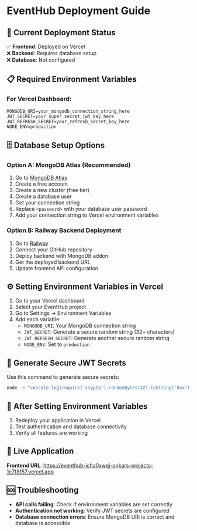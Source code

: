 # EventHub Deployment Guide

## 🚀 Current Deployment Status

✅ **Frontend**: Deployed on Vercel  
❌ **Backend**: Requires database setup  
❌ **Database**: Not configured  

## 📋 Required Environment Variables

### For Vercel Dashboard:
```
MONGODB_URI=your_mongodb_connection_string_here
JWT_SECRET=your_super_secret_jwt_key_here
JWT_REFRESH_SECRET=your_refresh_secret_key_here
NODE_ENV=production
```

## 🗄️ Database Setup Options

### Option A: MongoDB Atlas (Recommended)
1. Go to [MongoDB Atlas](https://cloud.mongodb.com)
2. Create a free account
3. Create a new cluster (free tier)
4. Create a database user
5. Get your connection string
6. Replace `<password>` with your database user password
7. Add your connection string to Vercel environment variables

### Option B: Railway Backend Deployment
1. Go to [Railway](https://railway.app)
2. Connect your GitHub repository
3. Deploy backend with MongoDB addon
4. Get the deployed backend URL
5. Update frontend API configuration

## ⚙️ Setting Environment Variables in Vercel

1. Go to your Vercel dashboard
2. Select your EventHub project
3. Go to Settings → Environment Variables
4. Add each variable:
   - `MONGODB_URI`: Your MongoDB connection string
   - `JWT_SECRET`: Generate a secure random string (32+ characters)
   - `JWT_REFRESH_SECRET`: Generate another secure random string
   - `NODE_ENV`: Set to `production`

## 🔧 Generate Secure JWT Secrets

Use this command to generate secure secrets:
```bash
node -e "console.log(require('crypto').randomBytes(32).toString('hex'))"
```

## 🔄 After Setting Environment Variables

1. Redeploy your application in Vercel
2. Test authentication and database connectivity
3. Verify all features are working

## 📱 Live Application

**Frontend URL**: https://eventhub-icha0xwqj-onkars-projects-1c7f8f57.vercel.app

## 🆘 Troubleshooting

- **API calls failing**: Check if environment variables are set correctly
- **Authentication not working**: Verify JWT secrets are configured
- **Database connection errors**: Ensure MongoDB URI is correct and database is accessible